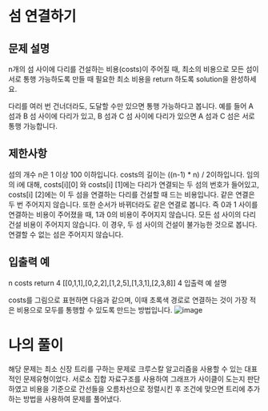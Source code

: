 # 섬 연결하기
## 문제 설명
n개의 섬 사이에 다리를 건설하는 비용(costs)이 주어질 때, 최소의 비용으로 모든 섬이 서로 통행 가능하도록 만들 때 필요한 최소 비용을 return 하도록 solution을 완성하세요.

다리를 여러 번 건너더라도, 도달할 수만 있으면 통행 가능하다고 봅니다. 예를 들어 A 섬과 B 섬 사이에 다리가 있고, B 섬과 C 섬 사이에 다리가 있으면 A 섬과 C 섬은 서로 통행 가능합니다.

## 제한사항

섬의 개수 n은 1 이상 100 이하입니다.
costs의 길이는 ((n-1) * n) / 2이하입니다.
임의의 i에 대해, costs[i][0] 와 costs[i] [1]에는 다리가 연결되는 두 섬의 번호가 들어있고, costs[i] [2]에는 이 두 섬을 연결하는 다리를 건설할 때 드는 비용입니다.
같은 연결은 두 번 주어지지 않습니다. 또한 순서가 바뀌더라도 같은 연결로 봅니다. 즉 0과 1 사이를 연결하는 비용이 주어졌을 때, 1과 0의 비용이 주어지지 않습니다.
모든 섬 사이의 다리 건설 비용이 주어지지 않습니다. 이 경우, 두 섬 사이의 건설이 불가능한 것으로 봅니다.
연결할 수 없는 섬은 주어지지 않습니다.
## 입출력 예

n	costs	return
4	[[0,1,1],[0,2,2],[1,2,5],[1,3,1],[2,3,8]]	4
입출력 예 설명

costs를 그림으로 표현하면 다음과 같으며, 이때 초록색 경로로 연결하는 것이 가장 적은 비용으로 모두를 통행할 수 있도록 만드는 방법입니다.
![image](https://user-images.githubusercontent.com/64246267/121166310-ed2b9d80-c88b-11eb-9369-860528dccbf3.png)

# 나의 풀이
해당 문제는 최소 신장 트리를 구하는 문제로 크루스칼 알고리즘을 사용할 수 있는 대표적인 문제유형이었다. 서로소 집합 자료구조를 사용하여 그래프가 사이클이 도는지 
판단하였고 비용을 기준으로 간선들을 오름차선으로 정렬시킨 후 조건에 맞으면 트리에 추가하는 방법을 사용하여 문제를 풀어냈다.

